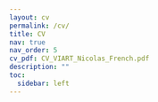 ```yaml
---
layout: cv
permalink: /cv/
title: CV
nav: true
nav_order: 5
cv_pdf: CV_VIART_Nicolas_French.pdf
description: ""
toc:
  sidebar: left
---
```

